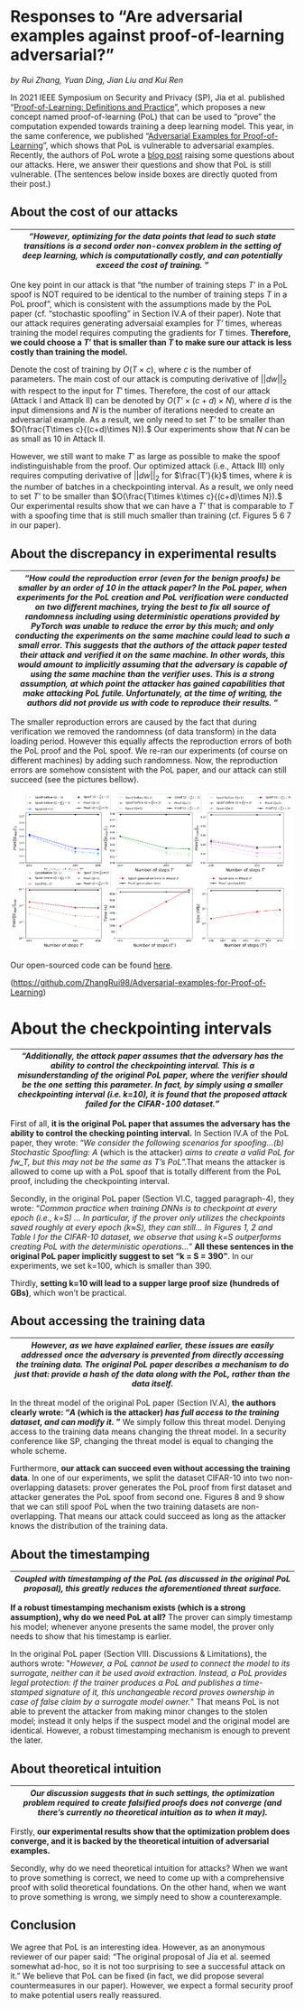 # Responses to “Are adversarial examples against proof-of-learning adversarial?”

*by Rui Zhang, Yuan Ding, Jian Liu and Kui Ren*

In 2021 IEEE Symposium on Security and Privacy (SP), Jia et al. published “[Proof-of-Learning: Definitions and Practice](https://www.computer.org/csdl/proceedings-article/sp/2021/893400b832/1t0x9JPSLzG)”, which proposes a new concept named proof-of-learning (PoL) that can be used to “prove” the computation expended towards training a deep learning model. This year, in the same conference, we published “[Adversarial Examples for Proof-of-Learning](https://www.computer.org/csdl/proceedings-article/sp/2022/131600b542/1CIO7O6P4Uo)”, which shows that PoL is vulnerable to adversarial examples. Recently, the authors of PoL wrote a [blog post](http://www.cleverhans.io/2022/05/22/pol-attack.html) raising some questions about our attacks. Here, we answer their questions and show that PoL is still vulnerable. (The sentences below inside boxes are directly quoted from their post.)

## About the cost of our attacks

| *“However, optimizing for the data points that lead to such state transitions is a second order non-convex problem in the setting of deep learning, which is computationally costly, and can potentially exceed the cost of training. ”* |
| ------------------------------------------------------------ |

One key point in our attack is that “the number of training steps $T’$ in a PoL spoof is NOT required to be identical to the number of training steps $T$ in a PoL proof”, which is consistent with the assumptions made by the PoL paper (cf. “stochastic spoofling” in Section IV.A of their paper). Note that our attack requires generating adversaial examples for *T’* times, whereas training the model requires computing the gradients for $T$ times. **Therefore, we could choose a $T’$ that is smaller than $T$ to make sure our attack is less costly than training the model.**

Denote the cost of training by $O(T\times c)$, where $c$ is the number of parameters. The main cost of our attack is computing derivative of $||dw||_2$ with respect to the input  for $T'$ times. Therefore, the cost of our attack (Attack I and Attack II) can be denoted by $O(T’\times(c+d)\times N),$ where *d* is the input dimensions and *N* is the number of iterations needed to create an adversarial example. As a result, we only need to set *T’* to be smaller than $O(\frac{T\times c}{(c+d)\times N}).$ Our experiments show that *N* can be as small as 10 in Attack II.

However, we still want to make $T’$ as large as possible to make the spoof indistinguishable from the proof. Our optimized attack (i.e., Attack III) only requires computing derivative of $||dw||_2$ for $\frac{T’}{k}$ times, where $k$ is the number of batches in a checkpointing interval. As a result, we only need to set $T’$ to be smaller than $O(\frac{T\times k\times c}{(c+d)\times N}).$ Our experimental results show that we can have a $T’$ that is comparable to $T$ with a spoofing time that is still much smaller than training  (cf. Figures 5 6 7 in our paper). 

## About the discrepancy in experimental results

| *“How could the reproduction error (even for the benign proofs) be smaller by an order of 10 in the attack paper? In the PoL paper, when experiments for the PoL creation and PoL verification were conducted on two different machines, trying the best to fix all source of randomness including using deterministic operations provided by PyTorch was unable to reduce the error by this much; and only conducting the experiments on the same machine could lead to such a small error. This suggests that the authors of the attack paper tested their attack and verified it on the same machine. In other words, this would amount to implicitly assuming that the adversary is capable of using the same machine than the verifier uses. This is a strong assumption, at which point the attacker has gained capabilities that make attacking PoL futile. Unfortunately, at the time of writing, the authors did not provide us with code to reproduce their results. ”* |
| ------------------------------------------------------------ |

The smaller reproduction errors are caused by the fact that during verification we removed the randomness (of data transform) in the data loading period. However this equally affects the reproduction errors of both the PoL proof and the PoL spoof. We re-ran our experiments (of course on different machines) by adding such randomness. Now, the reproduction errors are somehow consistent with the PoL paper, and our attack can still succeed (see the pictures bellow).

 

![img](./pic-2.png)

Our open-sourced code can be found [here](https://github.com/ZhangRui98/Adversarial-examples-for-Proof-of-Learning).

(https://github.com/ZhangRui98/Adversarial-examples-for-Proof-of-Learning)

 

# About the checkpointing intervals

| *“Additionally, the attack paper assumes that the adversary has the ability to control the checkpointing interval. This is a misunderstanding of the original PoL paper, where the verifier should be the one setting this parameter. In fact, by simply using a smaller checkpointing interval (i.e. k=10), it is found that the proposed attack failed for the CIFAR-100 dataset.”* |
| ------------------------------------------------------------ |

First of all, **it is the original PoL paper that assumes the adversary has the ability to control the checking pointing interval.** In Section IV.A of the PoL paper, they wrote: “*We consider the following scenarios for spoofing…(b) Stochastic Spoofling: A* (which is the attacker) *aims to create a valid PoL for fw_T, but this may not be the same as T’s PoL*”.That means the attacker is allowed to come up with a PoL spoof that is totally different from the PoL proof, including the checkpointing interval.

Secondly, in the original PoL paper (Section VI.C, tagged paragraph-4), they wrote: “*Common practice when training DNNs is to checkpoint at every epoch (i.e., k=S) … In particular, if the prover only utilizes the checkpoints saved roughly at every epoch (k≈S), they can still… In Figures 1, 2 and Table I for the CIFAR-10 dataset, we observe that using k=S outperforms creating PoL with the deterministic operations...*” **All these sentences in the original PoL paper implicitly suggest to set “k = S = 390”**. In our experiments, we set k=100, which is smaller than 390.

Thirdly, **setting k=10 will lead to a supper large proof size (hundreds of GBs)**, which won’t be practical.

## About accessing the training data                     

| *However, as we have explained earlier, these issues are easily addressed once the adversary is prevented from directly accessing the training data. The original PoL paper describes a mechanism to do just that: provide a hash of the data along with the PoL, rather than the data itself.* |
| ------------------------------------------------------------ |

In the threat model of the original PoL paper (Section IV.A), **the authors clearly wrote: “*A* (which is the attacker) *has full access to the training dataset, and can modify it.* ”** We simply follow this threat model. Denying access to the training data means changing the threat model. In a security conference like SP, changing the threat model is equal to changing the whole scheme.

Furthermore, **our attack can succeed even without accessing the training data**. In one of our experiments, we split the dataset CIFAR-10 into two non-overlapping datasets: prover generates the PoL proof from first dataset and attacker generates the PoL spoof from second one. Figures 8 and 9 show that we can still spoof PoL when the two training datasets are non-overlapping. That means our attack could succeed as long as the attacker knows the distribution of the training data.

## About the timestamping

| *Coupled with timestamping of the PoL (as discussed in the original PoL proposal), this greatly reduces the aforementioned threat surface.* |
| ------------------------------------------------------------ |

**If a robust timestamping mechanism exists (which is a strong assumption), why do we need PoL at all?** The prover can simply timestamp his model; whenever anyone presents the same model, the prover only needs to show that his timestamp is earlier.

In the original PoL paper (Section VIII. Discussions & Limitations), the authors wrote: "*However, a PoL cannot be used to connect the model to its surrogate, neither can it be used avoid extraction. Instead, a PoL provides legal protection: if the trainer produces a PoL and publishes a time-stamped signature of it, this unchangeable record proves ownership in case of false claim by a surrogate model owner.*" That means PoL is not able to prevent the attacker from making minor changes to the stolen model; instead it only helps if the suspect model and the original model are identical. However, a robust timestamping mechanism is enough to prevent the later.

 

## About theoretical intuition

| *Our discussion suggests that in such settings, the optimization problem required to create falsified proofs does not converge (and there’s currently no theoretical intuition as to when it may).* |
| ------------------------------------------------------------ |

Firstly, **our experimental results show that the optimization problem does converge, and it is backed by the theoretical intuition of adversarial examples.**

Secondly, why do we need theoretical intuition for attacks? When we want to prove something is correct, we need to come up with a comprehensive proof with solid theoretical foundations. On the other hand, when we want to prove something is wrong, we simply need to show a counterexample.

## Conclusion

We agree that PoL is an interesting idea. However, as an anonymous reviewer of our paper said: “The original proposal of Jia et al. seemed somewhat ad-hoc, so it is not too surprising to see a successful attack on it.” We believe that PoL can be fixed (in fact, we did propose several countermeasures in our paper). However, we expect a formal security proof to make potential users really reassured.